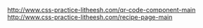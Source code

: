 http://www.css-practice-litheesh.com/qr-code-component-main
http://www.css-practice-litheesh.com/recipe-page-main

